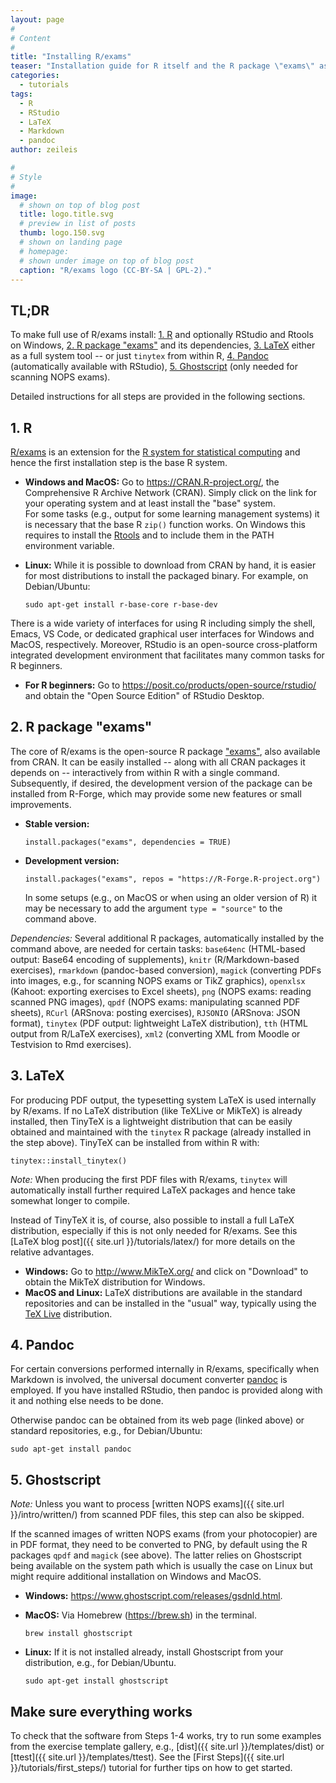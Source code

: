 ```yaml
---
layout: page
#
# Content
#
title: "Installing R/exams"
teaser: "Installation guide for R itself and the R package \"exams\" as well as further open-source tools that are required for certain tasks."
categories:
  - tutorials
tags:
  - R
  - RStudio
  - LaTeX
  - Markdown
  - pandoc
author: zeileis

#
# Style
#
image:
  # shown on top of blog post
  title: logo.title.svg
  # preview in list of posts
  thumb: logo.150.svg
  # shown on landing page
  # homepage:
  # shown under image on top of blog post
  caption: "R/exams logo (CC-BY-SA | GPL-2)."
---
```


## TL;DR

To make full use of R/exams install: [1. R](#1-r) and optionally RStudio and Rtools on Windows, [2. R package "exams"](#2-r-package-exams) and its dependencies, [3. LaTeX](#3-latex) either as a full system tool -- or just `tinytex` from within R, [4. Pandoc](#4-pandoc) (automatically available with RStudio), [5. Ghostscript](#5-ghostscript) (only needed for scanning NOPS exams).

Detailed instructions for all steps are provided in the following sections.


## 1. R

[R/exams](https://www.R-exams.org/) is an extension for the [R system for statistical computing](https://www.R-project.org) and hence the first installation step is the base R system. 

- **Windows and MacOS:** Go to <https://CRAN.R-project.org/>, the Comprehensive R Archive Network (CRAN). Simply click on the link for your operating system and at least install the "base" system.  
   For some tasks (e.g., output for some learning management systems) it is necessary that the base R `zip()` function works. On Windows this requires to install the [Rtools](https://CRAN.R-project.org/bin/windows/Rtools/) and to include them in the PATH environment variable.
- **Linux:** While it is possible to download from CRAN by hand, it is easier for most distributions to install the packaged binary. For example, on Debian/Ubuntu:

  ```{r}
  sudo apt-get install r-base-core r-base-dev
  ```

There is a wide variety of interfaces for using R including simply the shell, Emacs, VS Code, or dedicated graphical user interfaces for Windows and MacOS, respectively. Moreover, RStudio is an open-source cross-platform integrated development environment that facilitates many common tasks for R beginners.

- **For R beginners:** Go to <https://posit.co/products/open-source/rstudio/> and obtain the "Open Source Edition" of RStudio Desktop.



## 2. R package "exams"

The core of R/exams is the open-source R package ["exams"](https://CRAN.R-project.org/package=exams), also available from CRAN. It can be easily installed -- along with all CRAN packages it depends on -- interactively from within R with a single command. Subsequently, if desired, the development version of the package can be installed from R-Forge, which may provide some new features or small improvements.

- **Stable version:**

  ```{r}
  install.packages("exams", dependencies = TRUE)
  ```
- **Development version:**

  ```{r}
  install.packages("exams", repos = "https://R-Forge.R-project.org")
  ```
  
  In some setups (e.g., on MacOS or when using an older version of R) it may be necessary to add the argument `type = "source"` to the command above.

_Dependencies:_ Several additional R packages, automatically installed by the command above, are needed for certain tasks: `base64enc` (HTML-based output: Base64 encoding of supplements), `knitr` (R/Markdown-based exercises), `rmarkdown` (pandoc-based conversion), `magick` (converting PDFs into images, e.g., for scanning NOPS exams or TikZ graphics), `openxlsx` (Kahoot: exporting exercises to Excel sheets), `png` (NOPS exams: reading scanned PNG images), `qpdf` (NOPS exams: manipulating scanned PDF sheets), `RCurl` (ARSnova: posting exercises), `RJSONIO` (ARSnova: JSON format), `tinytex` (PDF output: lightweight LaTeX distribution), `tth` (HTML output from R/LaTeX exercises), `xml2` (converting XML from Moodle or Testvision to Rmd exercises).


## 3. LaTeX

For producing PDF output, the typesetting system LaTeX is used internally by R/exams. If no LaTeX distribution (like TeXLive or MikTeX) is already installed, then TinyTeX is a lightweight distribution that can be easily obtained and maintained with the `tinytex` R package (already installed in the step above). TinyTeX can be installed from within R with:

```{r}
tinytex::install_tinytex()
```

_Note:_ When producing the first PDF files with R/exams, `tinytex` will automatically install further required LaTeX packages and hence take somewhat longer to compile.

Instead of TinyTeX it is, of course, also possible to install a full LaTeX distribution, especially if this is not only needed for R/exams. See this [LaTeX blog post]({{ site.url }}/tutorials/latex/) for more details on the relative advantages.

- **Windows:** Go to <http://www.MikTeX.org/> and click on "Download" to obtain the MikTeX distribution for Windows.
- **MacOS and Linux:** LaTeX distributions are available in the standard repositories and can be installed in the "usual" way, typically using the [TeX Live](https://www.tug.org/texlive/) distribution.


## 4. Pandoc

For certain conversions performed internally in R/exams, specifically when Markdown is involved, the universal document converter [pandoc](https://www.pandoc.org/) is employed. If you have installed RStudio, then pandoc is provided along with it and nothing else needs to be done.

Otherwise pandoc can be obtained from its web page (linked above) or standard repositories, e.g., for Debian/Ubuntu:

```{r}
sudo apt-get install pandoc
```


## 5. Ghostscript

_Note:_ Unless you want to process [written NOPS exams]({{ site.url }}/intro/written/) from scanned PDF files, this step can also be skipped.

If the scanned images of written NOPS exams (from your photocopier) are in PDF format, they need to be converted to PNG, by default using the R packages `qpdf` and `magick` (see above). The latter relies on Ghostscript being available on the system path which is usually the case on Linux but might require additional installation on Windows and MacOS.

- **Windows:** <https://www.ghostscript.com/releases/gsdnld.html>.
- **MacOS:** Via Homebrew (https://brew.sh) in the terminal.

  ```{r}
  brew install ghostscript
  ```

- **Linux:** If it is not installed already, install Ghostscript from your distribution, e.g., for Debian/Ubuntu.

  ```{r}
  sudo apt-get install ghostscript
  ```



## Make sure everything works

To check that the software from Steps 1-4 works, try to run some examples from the exercise template gallery, e.g., [dist]({{ site.url }}/templates/dist) or [ttest]({{ site.url }}/templates/ttest). See the [First Steps]({{ site.url }}/tutorials/first_steps/) tutorial for further tips on how to get started.

